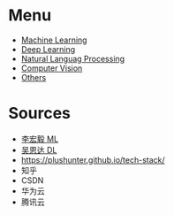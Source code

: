 # Menu

- [Machine Learning](machine_learning.md)
- [Deep Learning](deep_learning.md)
- [Natural Languag Processing](natural_language_processing.md)
- [Computer Vision](computer_vision.md)
- [Others](others.md)

# Sources

- [李宏毅 ML](https://www.bilibili.com/video/BV1Wv411h7kN)
- [吴恩达 DL](https://www.bilibili.com/video/BV1FT4y1E74V)
- https://plushunter.github.io/tech-stack/
- 知乎
- CSDN
- 华为云
- 腾讯云
